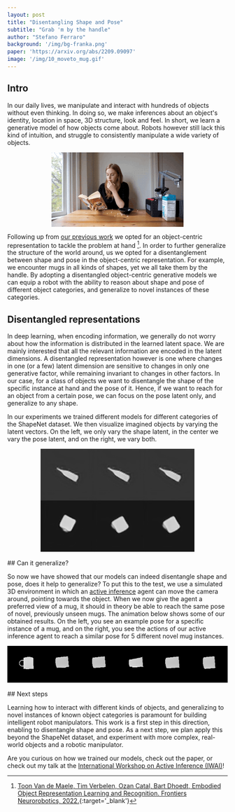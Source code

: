 ```yaml
---
layout: post
title: "Disentangling Shape and Pose"
subtitle: "Grab 'm by the handle"
author: "Stefano Ferraro"
background: '/img/bg-franka.png'
paper: 'https://arxiv.org/abs/2209.09097'
image: '/img/10_moveto_mug.gif'
---
```


## Intro

In our daily lives, we manipulate and interact with hundreds of objects
without even thinking. In doing so, we make inferences about an 
object's identity, location in space, 3D structure, look and feel. 
In short, we learn a generative model of how objects come about. Robots 
however still lack this kind of intuition, and struggle to consistently 
manipulate a wide variety of objects.

<div style="display:flex; justify-content: center;">
  <img alt="robot fail" width="60%" src="/img/10_robot_fail.gif">
</div>

Following up from [our previous work](https://thesmartrobot.github.io/2021/08/26/thousand-brains.html) we opted for 
an object-centric representation to tackle the problem at hand [^1]. In 
order to further generalize the structure of the world around, us we opted for a disentanglement between 
shape and pose in the object-centric representation. For example, we encounter mugs in all kinds of shapes,
yet we all take them by the handle. By adopting a 
disentangled object-centric generative models we can equip a robot with 
the ability to reason about shape and pose of different object categories, 
and generalize to novel instances of these categories. 

## Disentangled representations

In deep learning, when encoding information, we generally do not worry 
about how the information is distributed in the learned latent space. 
We are mainly interested that all the relevant information are encoded in the latent 
dimensions. A disentangled representation however is one where changes in one (or a few) latent dimension 
are sensitive to changes in only one generative factor, while remaining invariant 
to changes in other factors. In our case, for a class of objects we want to disentangle the shape 
of the specific instance at hand and the pose of it. Hence, if we want to reach for
an object from a certain pose, we can focus on the pose latent only, and generalize to any shape.

In our experiments we trained different models for different 
categories of the ShapeNet dataset. We then visualize imagined objects by varying the latent vectors.
On the left, we only vary the shape latent, in the center we vary the pose latent, and on the right, we vary both. 

<div style="display:flex; justify-content: center;">
  <img alt="bottle morphing" width="70%" 
src="/img/10_bottle_merge.gif">
</div>
<div style="display:flex; justify-content: center;">
  <img alt="mug morphing" width="70%" 
src="/img/10_mug_merge.gif">
</div>
<br/>
## Can it generalize?

So now we have showed that our models can indeed disentangle shape and pose, does it help to generalize?
To put this to the test, we use a simulated 3D environment in which an [active inference](https://thesmartrobot.github.io/2020/05/27/active-inference.html) agent can move
the camera around, pointing towards the object. When we now give the agent a preferred view of a mug, it should
in theory be able to reach the same pose of novel, previously unseen mugs.
The animation below shows some of our obtained results. 
On the left, you see an example pose for a specific instance of a mug, and on the right, you see
the actions of our active inference agent to reach a similar pose for 5 different novel mug instances.

<div style="display:flex; justify-content: center;">
  <img alt="move to goal pose" width="100%" 
src="/img/10_moveto_mug.gif">
</div>
<br/>
## Next steps

Learning how to interact with different kinds of objects, and generalizing to novel instances of known object categories is paramount for
building intelligent robot manipulators. This work is a first step in this direction, enabling to disentangle shape and pose.
As a next step, we plan apply this beyond the ShapeNet dataset, and experiment with more complex, real-world objects and a robotic manipulator.

Are you curious on how we trained our models, check out the paper, or check out my talk at the [International Workshop on Active Inference (IWAI)](https://iwaiworkshop.github.io/)!


[^1]: [Toon Van de Maele, Tim Verbelen, Ozan Catal, Bart Dhoedt, Embodied Object Representation Learning and Recognition. Frontiers Neurorobotics, 2022.](https://doi.org/10.3389/fnbot.2022.840658){:target='_blank'}
